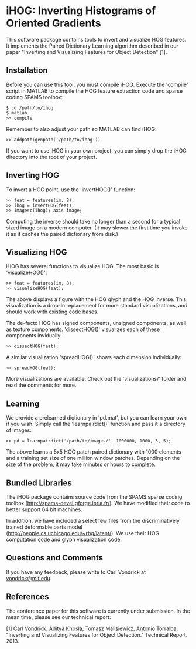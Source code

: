 iHOG: Inverting Histograms of Oriented Gradients
================================================

This software package contains tools to invert and visualize HOG features.
It implements the Paired Dictionary Learning algorithm described in our
paper "Inverting and Visualizing Features for Object Detection" [1].

Installation
------------

Before you can use this tool, you must compile iHOG. Execute the 'compile'
script in MATLAB to compile the HOG feature extraction code and sparse coding
SPAMS toolbox:

    $ cd /path/to/ihog
    $ matlab
    >> compile
    
Remember to also adjust your path so MATLAB can find iHOG:

    >> addpath(genpath('/path/to/ihog'))

If you want to use iHOG in your own project, you can simply drop the iHOG
directory into the root of your project.

Inverting HOG
-------------

To invert a HOG point, use the 'invertHOG()' function:

    >> feat = features(im, 8);
    >> ihog = invertHOG(feat);
    >> imagesc(ihog); axis image;

Computing the inverse should take no longer than a second for a typical sized
image on a modern computer. (It may slower the first time you invoke it as it
caches the paired dictionary from disk.)

Visualizing HOG
---------------

iHOG has several functions to visualize HOG. The most basic is 'visualizeHOG()':

    >> feat = features(im, 8);
    >> visualizeHOG(feat);

The above displays a figure with the HOG glyph and the HOG inverse. This
visualization is a drop-in replacement for more standard visualizations, and
should work with existing code bases.

The de-facto HOG has signed components, unsigned components, as well as texture
components. 'dissectHOG()' visualizes each of these components invidually: 

    >> dissectHOG(feat);

A similar visualization 'spreadHOG()' shows each dimension individually:

    >> spreadHOG(feat);

More visualizations are available. Check out the 'visualizations/' folder and
read the comments for more.

Learning
--------

We provide a prelearned dictionary in 'pd.mat', but you can learn your own if
you wish. Simply call the 'learnpairdict()' function and pass it a directory of
images:

    >> pd = learnpairdict('/path/to/images/', 1000000, 1000, 5, 5);

The above learns a 5x5 HOG patch paired dictionary with 1000 elements and a
training set size of one million window patches. Depending on the size of the
problem, it may take minutes or hours to complete.

Bundled Libraries
-----------------

The iHOG package contains source code from the SPAMS sparse coding toolbox
(http://spams-devel.gforge.inria.fr/). We have modified their code to better
support 64 bit machines.

In addition, we have included a select few files from the discriminatively
trained deformable parts model (http://people.cs.uchicago.edu/~rbg/latent/).
We use their HOG computation code and glyph visualization code.

Questions and Comments
----------------------

If you have any feedback, please write to Carl Vondrick at <vondrick@mit.edu>.

References
----------

The conference paper for this software is currently under submission. In
the mean time, please see our technical report:

[1] Carl Vondrick, Aditya Khosla, Tomasz Malisiewicz, Antonio Torralba.
"Inverting and Visualizing Features for Object Detection." Technical Report.
2013.

